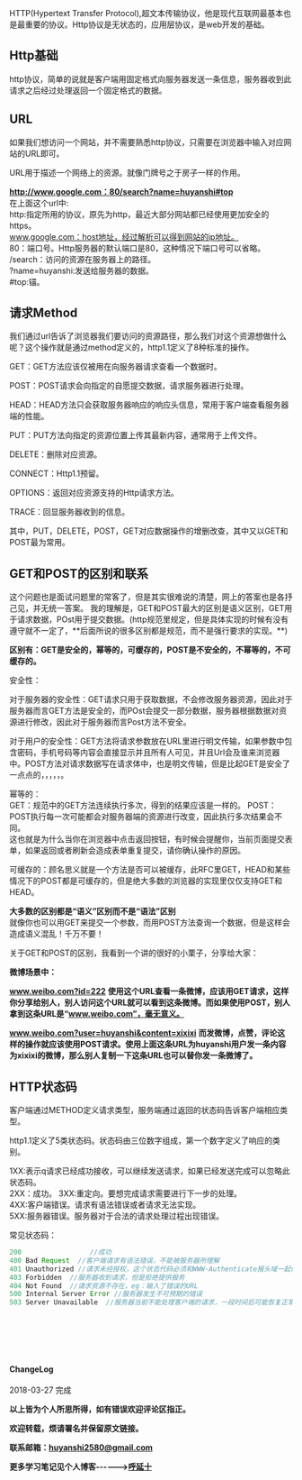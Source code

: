 HTTP(Hypertext Transfer Protocol),超文本传输协议，他是现代互联网最基本也是最重要的协议。Http协议是无状态的，应用层协议，是web开发的基础。

<h2>Http基础</h2>
http协议，简单的说就是客户端用固定格式向服务器发送一条信息，服务器收到此请求之后经过处理返回一个固定格式的数据。

<h2>URL</h2>
如果我们想访问一个网站，并不需要熟悉http协议，只需要在浏览器中输入对应网站的URL即可。  

URL用于描述一个网络上的资源。就像门牌号之于房子一样的作用。  
  
**http://www.google.com：80/search?name=huyanshi#top**  
在上面这个url中:  
http:指定所用的协议，原先为http，最近大部分网站都已经使用更加安全的https。  
www.google.com：host地址，经过解析可以得到网站的ip地址。  
80：端口号。Http服务器的默认端口是80，这种情况下端口号可以省略。  
/search：访问的资源在服务器上的路径。  
?name=huyanshi:发送给服务器的数据。  
\#top:锚。  

<h2>请求Method</h2> 
我们通过url告诉了浏览器我们要访问的资源路径，那么我们对这个资源想做什么呢？这个操作就是通过method定义的，http1.1定义了8种标准的操作。  

GET：GET方法应该仅被用在向服务器请求查看一个数据时。

POST：POST请求会向指定的自愿提交数据，请求服务器进行处理。

HEAD：HEAD方法只会获取服务器响应的响应头信息，常用于客户端查看服务器端的性能。  

PUT：PUT方法向指定的资源位置上传其最新内容，通常用于上传文件。  

DELETE：删除对应资源。  

CONNECT：Http1.1预留。  

OPTIONS：返回对应资源支持的Http请求方法。  

TRACE：回显服务器收到的信息。  

其中，PUT，DELETE，POST，GET对应数据操作的增删改查，其中又以GET和POST最为常用。  

<h2>GET和POST的区别和联系</h2>  
这个问题也是面试问题里的常客了，但是其实很难说的清楚，网上的答案也是各抒己见，并无统一答案。  
我的理解是，GET和POST最大的区别是语义区别，GET用于请求数据，POst用于提交数据。(http规范里规定，但是具体实现的时候有没有遵守就不一定了，**后面所说的很多区别都是规范，而不是强行要求的实现。**)  

**区别有：GET是安全的，幂等的，可缓存的，POST是不安全的，不幂等的，不可缓存的。**  

安全性：  

对于服务器的安全性：GET请求只用于获取数据，不会修改服务器资源，因此对于服务器而言GET方法是安全的，而POst会提交一部分数据，服务器根据数据对资源进行修改，因此对于服务器而言Post方法不安全。  

对于用户的安全性：GET方法将请求参数放在URL里进行明文传输，如果参数中包含密码，手机号码等内容会直接显示并且所有人可见，并且Url会及谁来浏览器中。POST方法对请求数据写在请求体中，也是明文传输，但是比起GET是安全了一点点的，，，，，。  

幂等的：  
GET：规范中的GET方法连续执行多次，得到的结果应该是一样的。
POST：POST执行每一次可能都会对服务器端的资源进行改变，因此执行多次结果会不同。  
这也就是为什么当你在浏览器中点击返回按钮，有时候会提醒你，当前页面提交表单，如果返回或者刷新会造成表单重复提交，请你确认操作的原因。  

可缓存的：顾名思义就是一个方法是否可以被缓存，此RFC里GET，HEAD和某些情况下的POST都是可缓存的，但是绝大多数的浏览器的实现里仅仅支持GET和HEAD。  

**大多数的区别都是“语义”区别而不是“语法”区别**  
就像你也可以用GET来提交一个参数，而用POST方法查询一个数据，但是这样会造成语义混乱！千万不要！  

关于GET和POST的区别，我看到一个讲的很好的小栗子，分享给大家：  

**微博场景中：**  

**www.weibo.com?id=222**
**使用这个URL查看一条微博，应该用GET请求，这样你分享给别人，别人访问这个URL就可以看到这条微博。而如果使用POST，别人拿到这条URL是“www.weibo.com”，毫无意义。**  

**www.weibo.com?user=huyanshi&content=xixixi**
**而发微博，点赞，评论这样的操作就应该使用POST请求。使用上面这条URL为huyanshi用户发一条内容为xixixi的微博，那么别人复制一下这条URL也可以替你发一条微博了。**  


<h2>HTTP状态码</h2>  
客户端通过METHOD定义请求类型，服务端通过返回的状态码告诉客户端相应类型。 
 
http1.1定义了5类状态码。状态码由三位数字组成，第一个数字定义了响应的类别。  

1XX:表示q请求已经成功接收，可以继续发送请求，如果已经发送完成可以忽略此状态码。   
2XX：成功。 
3XX:重定向。要想完成请求需要进行下一步的处理。  
4XX:客户端错误。请求有语法错误或者请求无法实现。  
5XX:服务器错误。服务器对于合法的请求处理过程出现错误。  

常见状态码：

```java
200 				//成功
400 Bad Request  //客户端请求有语法错误，不能被服务器所理解
401 Unauthorized //请求未经授权，这个状态代码必须和WWW-Authenticate报头域一起使用
403 Forbidden  //服务器收到请求，但是拒绝提供服务
404 Not Found  //请求资源不存在，eg：输入了错误的URL
500 Internal Server Error //服务器发生不可预期的错误
503 Server Unavailable  //服务器当前不能处理客户端的请求，一段时间后可能恢复正常
```




<br>
<br>
<br>
<br>
<h4>ChangeLog</h4>
2018-03-27      完成
<br>

**以上皆为个人所思所得，如有错误欢迎评论区指正。**

**欢迎转载，烦请署名并保留原文链接。**

**联系邮箱：huyanshi2580@gmail.com**

**更多学习笔记见个人博客------><a href="https://hublanker.github.io/blog/">呼延十</a>**